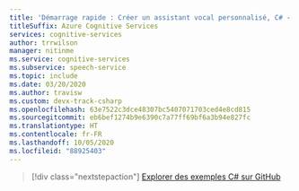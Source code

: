 ```yaml
---
title: 'Démarrage rapide : Créer un assistant vocal personnalisé, C# - Service Speech'
titleSuffix: Azure Cognitive Services
services: cognitive-services
author: trrwilson
manager: nitinme
ms.service: cognitive-services
ms.subservice: speech-service
ms.topic: include
ms.date: 03/20/2020
ms.author: travisw
ms.custom: devx-track-csharp
ms.openlocfilehash: 63e7522c3dce48307bc5407071703ced4e8cd815
ms.sourcegitcommit: eb6bef1274b9e6390c7a77ff69bf6a3b94e827fc
ms.translationtype: HT
ms.contentlocale: fr-FR
ms.lasthandoff: 10/05/2020
ms.locfileid: "88925403"
---
```

> [!div class="nextstepaction"]
> [Explorer des exemples C# sur GitHub](https://aka.ms/speech/github-csharp)
